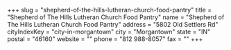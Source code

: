 +++
slug = "shepherd-of-the-hills-lutheran-church-food-pantry"
title = "Shepherd of The Hills Lutheran Church Food Pantry"
name = "Shepherd of The Hills Lutheran Church Food Pantry"
address = "5802 Old Settlers Rd"
cityIndexKey = "city-in-morgantown"
city = "Morgantown"
state = "IN"
postal = "46160"
website = ""
phone = "812 988-8057"
fax = ""
+++

